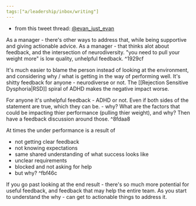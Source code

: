 ```yaml
---
tags:["a/leadership/inbox/writing"]
---
```

- from this tweet thread:  [@evan_just_evan](https://twitter.com/evan_just_evan/status/1362177878679580674)

As a manager - there's other ways to address that, while being supportive and giving actionable advice. As a manager - that thinks alot about feedback, and the intersection of neurodiversity. "you need to pull your weight more" is low quality, unhelpful feedback. ^1929cf

It's much easier to blame the person instead of looking at the environment, and considering why / what is getting in the way of performing well. It's shitty feedback for anyone - neurodiverse or not. The [[Rejection Sensitive Dysphoria|RSD]] spiral of ADHD makes the negative impact worse.

For anyone it's unhelpful feedback - ADHD or not. Even if both sides of the statement are true, which they can be. - why? What are the factors that could be impacting thier performance (pulling thier weight), and why? Then have a feedback discussion around those. ^8fdaa8

 At times the under performance is a result of 
- not getting clear feedback 
-  not knowing expectations 
- same shared understanding of what success looks like 
-  unclear requirements 
- blocked and not asking for help 
-  but why? ^fbf46c

If you go past looking at the end result - there's so much more potential for useful feedback, and feedback that may help the entire team. As you start to understand the why - can get to actionable things to address it.